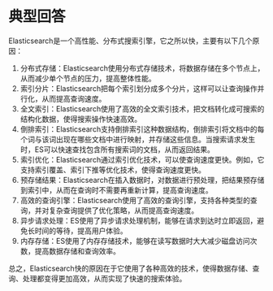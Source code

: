 # 典型回答


Elasticsearch是一个高性能、分布式搜索引擎，它之所以快，主要有以下几个原因：



1. 分布式存储：Elasticsearch使用分布式存储技术，将数据存储在多个节点上，从而减少单个节点的压力，提高整体性能。
2. 索引分片：Elasticsearch把每个索引划分成多个分片，这样可以让查询操作并行化，从而提高查询速度。
3. 全文索引：Elasticsearch使用了高效的全文索引技术，把文档转化成可搜索的结构化数据，使得搜索操作快速高效。
4. 倒排索引：Elasticsearch支持倒排索引这种数据结构，倒排索引将文档中的每个词与该词出现在哪些文档中进行映射，并存储这些信息。当搜索请求发生时，ES可以快速查找包含所有搜索词的文档，从而返回结果。
5. 索引优化：Elasticsearch通过索引优化技术，可以使查询速度更快。例如，它支持索引覆盖、索引下推等优化技术，使得查询速度更快。
6. 预存储结果：Elasticsearch在插入数据时，对数据进行预处理，把结果预存储到索引中，从而在查询时不需要再重新计算，提高查询速度。
7. 高效的查询引擎：Elasticsearch使用了高效的查询引擎，支持各种类型的查询，并对复杂查询提供了优化策略，从而提高查询速度。
8. 异步请求处理：ES使用了异步请求处理机制，能够在请求到达时立即返回，避免长时间的等待，提高用户体验。
9. 内存存储：ES使用了内存存储技术，能够在读写数据时大大减少磁盘访问次数，提高数据存储和查询效率。



总之，Elasticsearch快的原因在于它使用了各种高效的技术，使得数据存储、查询、处理都变得更加高效，从而实现了快速的搜索体验。

